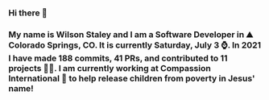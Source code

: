### Hi there 👋

### My name is Wilson Staley and I am a Software Developer in ⛰ Colorado Springs, CO.  It is currently Saturday, July 3 ⌚. In 2021 I have made 188 commits, 41 PRs, and contributed to 11 projects 👨‍💻. I am currently working at Compassion International 🏢 to help release children from poverty in Jesus' name!